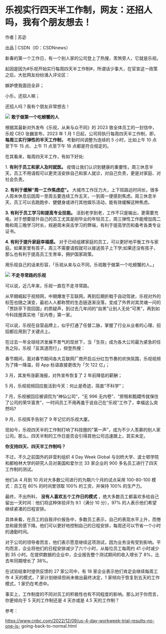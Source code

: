 # 乐视实行四天半工作制，网友：还招人吗，我有个朋友想去！

作者 | 苏宓

出品 | CSDN（ID：CSDNnews）

新春的第一个工作日，有一个别人家的公司登上了热搜，羡煞旁人，它就是乐视。

起因是因为#乐视开始实行每周四天半工作制#，所谓话少事大，在官宣这一政策之后，大批网友纷纷涌入评论区：

嫉妒使我面目全非；

小乐，还招人嘛；

还招人吗？我有个朋友非常想去！

![](https://inews.gtimg.com/newsapp_bt/0/15591508415/1000)
**敢于做第一个吃螃蟹的人**

根据其最新对外发布《乐视，从来与众不同》的 2023 致全体员工的一封信中，乐视 CEO 张巍宣布，2023 年 1 月 1
日起，公司将执行每周四天半工作制，即， **每周三实行弹性的半天工作制，** 考勤时间调整为连续的 5 小时，比如上午 10 点至下午 15 点、上午 11
点至下午 16 点都是符合规定的。

在其看来，每周四天半工作，有如下好处:

1\. **有利于员工和家人及时就医。**
疫情让我们认识到健康的重要性，周三休息半天，员工不用请假可以更灵活安排自己和家人就诊，对自己负责，更是对家庭、对社会负责。

**2\. 有利于缓解“周一工作焦虑症”。**
大城市工作压力大，上下班路远时间长，很多人周末休息后因周一至周五要连续工作五天，一到周一便感到焦虑。周三休息半天，员工可以去跑跑步、健健身或进行其他娱乐活动，能有效缓解这种焦虑。

**3\. 有利于员工学习和提高专业技能。**
活到老学到老，工作不只是输出，更需要充电。对于想要提升自己的员工尤其是刚毕业的年轻员工，周三弹性工作能增加周二晚和周三晚学习时长，规避周末突击学习的弊端，有利于提高学历和备考各类专业证书。

**4\. 有利于提升家庭幸福感。**
对于已经组建家庭的员工，可以更好地平衡工作与家庭。如果家里有孩子，周三不需要请假就可以接送孩子上下学;如果还没有孩子，那么也有利于提高员工生育率，拥护国家政策。

用乐视自己的话来形容，「乐视从来与众不同，乐视敢于做第一个吃螃蟹的人。」

![](https://inews.gtimg.com/newsapp_bt/0/15591508614/1000)
**不走寻常路的乐视**

可以说，近几年来，乐视一直在不走寻常路。

从早期崛起于视频网，中期爆发于互联网，再到后期折戟于自动驾驶，乐视对外的标签也随之演变，最初人人都称赞的生态链逐渐没落，变成了外界对其灵魂一问的「贾跃亭下周回国」的质疑声，到过去几年间的“自黑”让别人无处“可黑”，再到如今科技圈真实地「反内卷」第一家。

可以说，乐视在自营品牌上，似乎打通了任督二脉，掌握了行业从业者的心理，招招都应用到了关键点上。

在过去一年全球经济发展不景气的现状下，当「生存」成为各大公司最为紧急的任务之际，乐视「反其道而行」，频登热搜：

春节期间，面对春节期间各大互联网厂商开启瓜分红包节奏的欢快氛围，乐视视频为了降一降温，将 App 标语直接更改为「欠 122 亿」；

3 月，其发布涨薪海报，对外宣布恢复了 2 年前降低的薪酬；

5 月，乐视视频回应能活到今天：何止是奇迹，简直“不科学”；

7 月，乐视被回应被调侃为“神仙公司”，“无 996
无内卷”、“房租和甄嬛传就保住了公司的荣华富贵”，一时间员工不用再羞于说自己在“乐视”工作了，幸福这么突然吗?

9 月，乐视挥手告别了 9 年记忆的乐视大厦。

现如今，乐视四天半的工作制打响了科技圈的"第一声"，成为不少人羡慕的别人家公司。那么，四天半制的工作日是否会引得其他公司迅速跟上，其实未定。

**你支持四天、四天半工作制吗？**

不过，不久之前国外的非营利组织 4 Day Week Global 与剑桥大学、波士顿学院和都柏林大学的研究人员对美国和爱尔兰 33 家企业的 900
多名员工进行了四天工作制的测试。

他们从 4 月到 10 月对大多数公司进行的为期六个月的试点采用 100-80-100 模式：员工在 80% 的时间里领取 100% 的工资，并保持
100% 的生产力。

最终，不出所料， **没有人喜欢五个工作日的模式** ，绝大多数员工都喜欢多给自己留出一天时间：他们将这种体验评为 9.1（满分 10 分），97%
的人表示他们希望继续紧凑的日程安排。

具体来看，在员工的自我评价报告中，多数员工表示，自己的表现水平上升，而倦怠和疲劳感下降。他们可以更好地控制自己的日程安排，每周还可以节省一个小时的通勤时间。

对于公司的领导者而言，他们表示愿意继续这项测试，因为业务没有受到影响。平均而言，企业将他们的日程安排减少了六个小时，从每位员工每周约 41 小时减少到 35
小时。在提供数据的企业中，企业报告整个测试期间的收入增长了 8%，比去年同期增长了 38%。

在试验结束时提供反馈的 27 家公司中，有 18 家企业表示他们肯定会继续每周工作 4 天的模式，7 家计划继续但尚未做出最终决定，1
家倾向于恢复到五天的工作模式，1 家仍在考虑中。

事实上，工作制度的不同对员工的积极性也有不同程度的影响。那么对于你而言，你更倾向于 5 天的工作制还是 4 天亦或是 4.5 天的工作制？

参考：

https://www.cnbc.com/2022/12/09/us-4-day-workweek-trial-results-no-one-is-
going-back-to-normal.html

